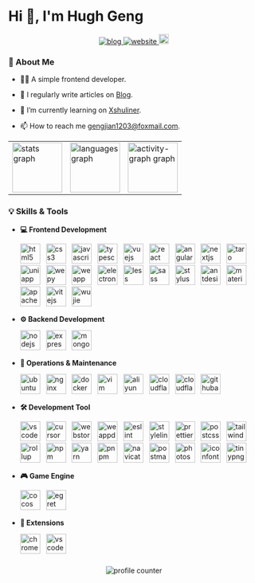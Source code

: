 # Hi 👋, I'm Hugh Geng

<div align="center">
  <a href="https://www.xshuliner.online/portal/gengjian1203/" target="_blank" rel="noopener noreferrer">
    <img src="https://img.shields.io/badge/Blog-v2.0.0-blue.svg" alt="blog"  />
  </a>
  <a href="https://www.xshuliner.online/" target="_blank" rel="noopener noreferrer">
    <img src="https://img.shields.io/badge/Website-Xshuliner-green.svg" alt="website"  />
  </a>
  <a href="mailto:agjgj187076081@gmail.com" target="_blank" rel="noopener noreferrer">
    <img src="https://img.shields.io/static/v1?message=Gmail&logo=gmail&label=&color=D14836&logoColor=white&labelColor=&style=for-the-badge" height="20" alt="gmail"  />
  </a>
</div>

### 🌟 About Me

- 👨‍💻 A simple frontend developer.

- 📝 I regularly write articles on [Blog](https://www.xshuliner.online/portal/gengjian1203/).

- 🌱 I’m currently learning on [Xshuliner](https://www.xshuliner.online/).

- 📫 How to reach me [gengjian1203@foxmail.com](mailto:gengjian1203@foxmail.com).

<div align="center">
  <table border="0" cellpadding="0">
    <tr>
      <td>
        <img src="https://github-readme-stats.vercel.app/api?username=gengjian1203&hide_title=false&hide_rank=false&show_icons=true&include_all_commits=true&count_private=true&disable_animations=false&theme=dracula&locale=en&hide_border=false&order=1" height="100" alt="stats graph" />
      </td>
      <td>
        <img src="https://github-readme-stats.vercel.app/api/top-langs?username=gengjian1203&locale=en&hide_title=false&layout=compact&card_width=320&langs_count=5&theme=dracula&hide_border=false&order=2" height="100" alt="languages graph" />
      </td>
      <td>
        <img src="https://github-readme-activity-graph.vercel.app/graph?username=gengjian1203&radius=16&theme=react&area=true&order=5" height="100" alt="activity-graph graph" />
      </td>
    </tr>
  </table>
</div>

### 💡 Skills & Tools

- **💻 Frontend Development**

  <div align="left">
    <img src="https://cdn.jsdelivr.net/gh/gengjian1203/oss@master/Icon/html5/html5-original-wordmark.svg" width="40" alt="html5" title="html5" /> 
    &nbsp;
    <img src="https://cdn.jsdelivr.net/gh/gengjian1203/oss@master/Icon/css3/css3-original-wordmark.svg" width="40" alt="css3" title="css3" /> 
    &nbsp;
    <img src="https://cdn.jsdelivr.net/gh/gengjian1203/oss@master/Icon/javascript/javascript-original.svg" width="40" alt="javascript" title="javascript" /> 
    &nbsp;
    <img src="https://cdn.jsdelivr.net/gh/gengjian1203/oss@master/Icon/typescript/typescript-original.svg" width="40" alt="typescript" title="typescript" /> 
    &nbsp;
    <img src="https://cdn.jsdelivr.net/gh/gengjian1203/oss@master/Icon/vuejs/vuejs-original-wordmark.svg" width="40" alt="vuejs" title="vuejs" /> 
    &nbsp;
    <img src="https://cdn.jsdelivr.net/gh/gengjian1203/oss@master/Icon/react/react-original-wordmark.svg" width="40" alt="react" title="react" /> 
    &nbsp;
    <img src="https://cdn.jsdelivr.net/gh/gengjian1203/oss@master/Icon/angular/angular-original.svg" width="40" alt="angular" title="angular" /> 
    &nbsp;
    <img src="https://cdn.jsdelivr.net/gh/gengjian1203/oss@master/Icon/nextjs/nextjs-original-wordmark.svg" width="40" alt="nextjs" title="nextjs" /> 
    &nbsp;
    <img src="https://cdn.jsdelivr.net/gh/gengjian1203/oss@master/Icon/taro/taro-original.svg" width="40" alt="taro" title="taro" /> 
    &nbsp;
    <img src="https://cdn.jsdelivr.net/gh/gengjian1203/oss@master/Icon/uniapp/uniapp-original.svg" width="40" alt="uniapp" title="uniapp" /> 
    &nbsp;
    <img src="https://cdn.jsdelivr.net/gh/gengjian1203/oss@master/Icon/wepy/wepy-original.svg" width="40" alt="wepy" title="wepy" /> 
    &nbsp;
    <img src="https://cdn.jsdelivr.net/gh/gengjian1203/oss@master/Icon/weapp/weapp-original.svg" width="40" alt="weapp" title="weapp" /> 
    &nbsp;
    <img src="https://cdn.jsdelivr.net/gh/gengjian1203/oss@master/Icon/electron/electron-original.svg" width="40" alt="electron" title="electron" /> 
    &nbsp;
    <img src="https://cdn.jsdelivr.net/gh/gengjian1203/oss@master/Icon/less/less-plain-wordmark.svg" width="40" alt="less" title="less" /> 
    &nbsp;
    <img src="https://cdn.jsdelivr.net/gh/gengjian1203/oss@master/Icon/sass/sass-original.svg" width="40" alt="sass" title="sass" /> 
    &nbsp;
    <img src="https://cdn.jsdelivr.net/gh/gengjian1203/oss@master/Icon/stylus/stylus-original.svg" width="40" alt="stylus" title="stylus" /> 
    &nbsp;
    <img src="https://cdn.jsdelivr.net/gh/gengjian1203/oss@master/Icon/antdesign/antdesign-original.svg" width="40" alt="antdesign" title="antdesign" /> 
    &nbsp;
    <img src="https://cdn.jsdelivr.net/gh/gengjian1203/oss@master/Icon/materialui/materialui-original.svg" width="40" alt="materialui" title="materialui" /> 
    &nbsp;
    <img src="https://cdn.jsdelivr.net/gh/gengjian1203/oss@master/Icon/apacheecharts/apacheecharts-original.svg" width="40" alt="apacheecharts" title="apacheecharts" /> 
    &nbsp;
    <img src="https://cdn.jsdelivr.net/gh/gengjian1203/oss@master/Icon/vitejs/vitejs-original.svg" width="40" alt="vitejs" title="vitejs" /> 
    &nbsp;
    <img src="https://cdn.jsdelivr.net/gh/gengjian1203/oss@master/Icon/wujie/wujie-original.svg" width="40" alt="wujie" title="wujie" /> 
  </div>

- **⚙️ Backend Development**

  <div align="left">
    <img src="https://cdn.jsdelivr.net/gh/gengjian1203/oss@master/Icon/nodejs/nodejs-original-wordmark.svg" width="40" alt="nodejs" title="nodejs" /> 
    &nbsp;
    <img src="https://cdn.jsdelivr.net/gh/gengjian1203/oss@master/Icon/express/express-original-wordmark.svg" width="40" alt="express" title="express" /> 
    &nbsp;
    <img src="https://cdn.jsdelivr.net/gh/gengjian1203/oss@master/Icon/mongodb/mongodb-original-wordmark.svg" width="40" alt="mongodb" title="mongodb" /> 
  </div>

- **🚀 Operations & Maintenance**

  <div align="left">
    <img src="https://cdn.jsdelivr.net/gh/gengjian1203/oss@master/Icon/ubuntu/ubuntu-icon-original.svg" width="40" alt="ubuntu" title="ubuntu" /> 
    &nbsp;
    <img src="https://cdn.jsdelivr.net/gh/gengjian1203/oss@master/Icon/nginx/nginx-original.svg" width="40" alt="nginx" title="nginx" /> 
    &nbsp;
    <img src="https://cdn.jsdelivr.net/gh/gengjian1203/oss@master/Icon/docker/docker-original-wordmark.svg" width="40" alt="docker" title="docker" /> 
    &nbsp;
    <img src="https://cdn.jsdelivr.net/gh/gengjian1203/oss@master/Icon/vim/vim-original.svg" width="40" alt="vim" title="vim" /> 
    &nbsp;
    <img src="https://cdn.jsdelivr.net/gh/gengjian1203/oss@master/Icon/aliyun/aliyun-original.svg" width="40" alt="aliyun" title="aliyun" /> 
    &nbsp;
    <img src="https://cdn.jsdelivr.net/gh/gengjian1203/oss@master/Icon/cloudflare/cloudflare-original-wordmark.svg" width="40" alt="cloudflare" title="cloudflare" /> 
    &nbsp;
    <img src="https://cdn.jsdelivr.net/gh/gengjian1203/oss@master/Icon/cloudflareworkers/cloudflareworkers-original-wordmark.svg" width="40" alt="cloudflareworkers" title="cloudflareworkers" /> 
    &nbsp;
    <img src="https://cdn.jsdelivr.net/gh/gengjian1203/oss@master/Icon/githubaction/githubaction-original.svg" width="40" alt="githubaction" title="githubaction" /> 
  </div>

- **🛠️ Development Tool**

  <div align="left">
    <img src="https://cdn.jsdelivr.net/gh/gengjian1203/oss@master/Icon/vscode/vscode-original.svg" width="40" alt="vscode" title="vscode" /> 
    &nbsp;
    <img src="https://cdn.jsdelivr.net/gh/gengjian1203/oss@master/Icon/cursor/cursor-original.svg" width="40" alt="cursor" title="cursor" /> 
    &nbsp;
    <img src="https://cdn.jsdelivr.net/gh/gengjian1203/oss@master/Icon/webstorm/webstorm-original.svg" width="40" alt="webstorm" title="webstorm" /> 
    &nbsp;
    <img src="https://cdn.jsdelivr.net/gh/gengjian1203/oss@master/Icon/weappdevtool/weappdevtool-original.svg" width="40" alt="weappdevtool" title="weappdevtool" /> 
    &nbsp;
    <img src="https://cdn.jsdelivr.net/gh/gengjian1203/oss@master/Icon/eslint/eslint-original.svg" width="40" alt="eslint" title="eslint" /> 
    &nbsp;
    <img src="https://cdn.jsdelivr.net/gh/gengjian1203/oss@master/Icon/stylelint/stylelint-original.svg" width="40" alt="stylelint" title="stylelint" /> 
    &nbsp;
    <img src="https://cdn.jsdelivr.net/gh/gengjian1203/oss@master/Icon/prettier/prettier-original.svg" width="40" alt="prettier" title="prettier" /> 
    &nbsp;
    <img src="https://cdn.jsdelivr.net/gh/gengjian1203/oss@master/Icon/postcss/postcss-original.svg" width="40" alt="postcss" title="postcss" /> 
    &nbsp;
    <img src="https://cdn.jsdelivr.net/gh/gengjian1203/oss@master/Icon/tailwindcss/tailwindcss-original.svg" width="40" alt="tailwindcss" title="tailwindcss" /> 
    &nbsp;
    <img src="https://cdn.jsdelivr.net/gh/gengjian1203/oss@master/Icon/rollup/rollup-original.svg" width="40" alt="rollup" title="rollup" /> 
    &nbsp;
    <img src="https://cdn.jsdelivr.net/gh/gengjian1203/oss@master/Icon/npm/npm-original-wordmark.svg" width="40" alt="npm" title="npm" /> 
    &nbsp;
    <img src="https://cdn.jsdelivr.net/gh/gengjian1203/oss@master/Icon/yarn/yarn-original-wordmark.svg" width="40" alt="yarn" title="yarn" /> 
    &nbsp;
    <img src="https://cdn.jsdelivr.net/gh/gengjian1203/oss@master/Icon/pnpm/pnpm-original-wordmark.svg" width="40" alt="pnpm" title="pnpm" /> 
    &nbsp;
    <img src="https://cdn.jsdelivr.net/gh/gengjian1203/oss@master/Icon/navicat/navicat-original.svg" width="40" alt="navicat" title="navicat" /> 
    &nbsp;
    <img src="https://cdn.jsdelivr.net/gh/gengjian1203/oss@master/Icon/postman/postman-original.svg" width="40" alt="postman" title="postman" /> 
    &nbsp;
    <img src="https://cdn.jsdelivr.net/gh/gengjian1203/oss@master/Icon/photoshop/photoshop-original.svg" width="40" alt="photoshop" title="photoshop" /> 
    &nbsp;
    <img src="https://cdn.jsdelivr.net/gh/gengjian1203/oss@master/Icon/iconfont/iconfont-original.svg" width="40" alt="iconfont" title="iconfont" /> 
    &nbsp;
    <img src="https://cdn.jsdelivr.net/gh/gengjian1203/oss@master/Icon/tinypng/tinypng-original.svg" width="40" alt="tinypng" title="tinypng" /> 
  </div>

- **🎮 Game Engine**

  <div align="left">
    <img src="https://cdn.jsdelivr.net/gh/gengjian1203/oss@master/Icon/cocos/cocos-original.svg" width="40" alt="cocos" title="cocos" /> 
    &nbsp;
    <img src="https://cdn.jsdelivr.net/gh/gengjian1203/oss@master/Icon/egret/egret-original.svg" width="40" alt="egret" title="egret" /> 
  </div>

- **🧩 Extensions**

  <div align="left">
    <img src="https://cdn.jsdelivr.net/gh/gengjian1203/oss@master/Icon/chromeextensions/chromeextensions-original.svg" width="40" alt="chromeextensions" title="chromeextensions" /> 
    &nbsp;
    <img src="https://cdn.jsdelivr.net/gh/gengjian1203/oss@master/Icon/vscodeextensions/vscodeextensions-original.svg" width="40" alt="vscodeextensions" title="vscodeextensions" /> 
  </div>

###

<div align="center">
  <img src="https://profile-counter.glitch.me/gengjian1203/count.svg" alt="profile counter" />
</div>

